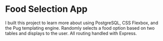 # Food Selection App
I built this project to learn more about using PostgreSQL, CSS Flexbox, and the Pug templating engine. Randomly
selects a food option based on two tables and displays to the user. All routing handled with Express.
